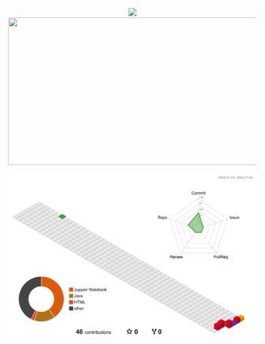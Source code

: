 <div align="center">
  <a href="https://hits.seeyoufarm.com"><img src="https://hits.seeyoufarm.com/api/count/incr/badge.svg?url=https%3A%2F%2Fgithub.com%2Fdevyunie%2Fhit-counter&count_bg=%2379C83D&title_bg=%23F7B5B5&icon=reverbnation.svg&icon_color=%23E7E7E7&title=hits&edge_flat=false"/></a>
  <a href="https://github.com/devxb/gitanimals">
  <img
    src="https://render.gitanimals.org/farms/devyunie"
    width="1280"
    height="300"
  />
  </a>

  ![](./profile-3d-contrib/profile-gitblock.svg)
</div>

